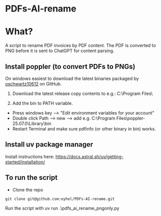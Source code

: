 # PDFs-AI-rename

# What?
A script to rename PDF invoices by PDF content. The PDF is converted to PNG before it is sent to
ChatGPT for content parsing.


## Install poppler (to convert PDFs to PNGs)
On windows easiest to download the latest binaries packaged by
[oschwartz10612](https://github.com/oschwartz10612/poppler-windows) on GitHub.

1. Download the latest release copy contents to e.g.: C:\Program Files\

2. Add the bin to PATH variable.
 - Press windows key -->  "Edit environment variables for your account"
 - Double click Path --> new --> add e.g. C:\Program Files\poppler-25.07.0\Library\bin
 - Restart Terminal and make sure pdfinfo (or other binary in bin) works.

## Install uv package manager
Install instructions here: https://docs.astral.sh/uv/getting-started/installation/

## To run the script
- Clone the repo
```
git clone git@github.com:oyhel/PDFs-AI-rename.git
```

Run the script with
uv run .\pdfs_ai_rename_pngonly.py




